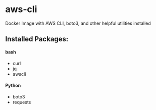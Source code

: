 # aws-cli
Docker Image with AWS CLI, boto3, and other helpful utilities installed


## Installed Packages:

#### bash
- curl  
- jq    
- awscli

#### Python
- boto3
- requests
